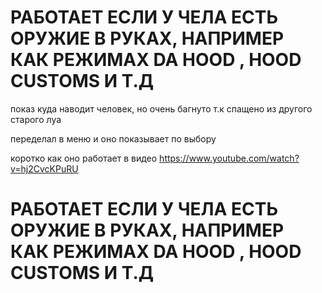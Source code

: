 # РАБОТАЕТ ЕСЛИ У ЧЕЛА ЕСТЬ ОРУЖИЕ В РУКАХ, НАПРИМЕР КАК РЕЖИМАХ DA HOOD , HOOD CUSTOMS И Т.Д

показ куда наводит человек, но очень багнуто т.к спащено из другого старого луа

переделал в меню и оно показывает по выбору

коротко как оно работает в видео
https://www.youtube.com/watch?v=hj2CvcKPuRU

# РАБОТАЕТ ЕСЛИ У ЧЕЛА ЕСТЬ ОРУЖИЕ В РУКАХ, НАПРИМЕР КАК РЕЖИМАХ DA HOOD , HOOD CUSTOMS И Т.Д
